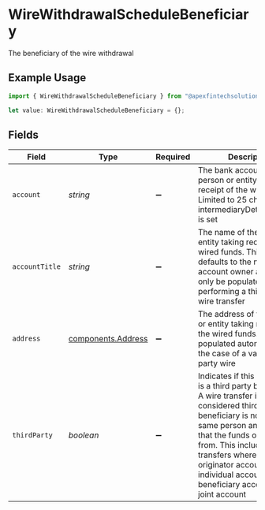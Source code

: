 # WireWithdrawalScheduleBeneficiary

The beneficiary of the wire withdrawal

## Example Usage

```typescript
import { WireWithdrawalScheduleBeneficiary } from "@apexfintechsolutions/ascend-sdk/models/components";

let value: WireWithdrawalScheduleBeneficiary = {};
```

## Fields

| Field                                                                                                                                                                                                                                                                                                                                 | Type                                                                                                                                                                                                                                                                                                                                  | Required                                                                                                                                                                                                                                                                                                                              | Description                                                                                                                                                                                                                                                                                                                           | Example                                                                                                                                                                                                                                                                                                                               |
| ------------------------------------------------------------------------------------------------------------------------------------------------------------------------------------------------------------------------------------------------------------------------------------------------------------------------------------- | ------------------------------------------------------------------------------------------------------------------------------------------------------------------------------------------------------------------------------------------------------------------------------------------------------------------------------------- | ------------------------------------------------------------------------------------------------------------------------------------------------------------------------------------------------------------------------------------------------------------------------------------------------------------------------------------- | ------------------------------------------------------------------------------------------------------------------------------------------------------------------------------------------------------------------------------------------------------------------------------------------------------------------------------------- | ------------------------------------------------------------------------------------------------------------------------------------------------------------------------------------------------------------------------------------------------------------------------------------------------------------------------------------- |
| `account`                                                                                                                                                                                                                                                                                                                             | *string*                                                                                                                                                                                                                                                                                                                              | :heavy_minus_sign:                                                                                                                                                                                                                                                                                                                    | The bank account of the person or entity taking receipt of the wired funds. Limited to 25 characters if intermediaryDetails.account is set                                                                                                                                                                                            | 73849218650987                                                                                                                                                                                                                                                                                                                        |
| `accountTitle`                                                                                                                                                                                                                                                                                                                        | *string*                                                                                                                                                                                                                                                                                                                              | :heavy_minus_sign:                                                                                                                                                                                                                                                                                                                    | The name of the person or entity taking receipt of the wired funds. This field defaults to the name of the account owner and should only be populated when performing a third party wire transfer                                                                                                                                     | Jane Dough                                                                                                                                                                                                                                                                                                                            |
| `address`                                                                                                                                                                                                                                                                                                                             | [components.Address](../../models/components/address.md)                                                                                                                                                                                                                                                                              | :heavy_minus_sign:                                                                                                                                                                                                                                                                                                                    | The address of the person or entity taking receipt of the wired funds. This will be populated automatically in the case of a valid first-party wire                                                                                                                                                                                   |                                                                                                                                                                                                                                                                                                                                       |
| `thirdParty`                                                                                                                                                                                                                                                                                                                          | *boolean*                                                                                                                                                                                                                                                                                                                             | :heavy_minus_sign:                                                                                                                                                                                                                                                                                                                    | Indicates if this beneficiary is a third party beneficiary. A wire transfer is considered third party if the beneficiary is not the exact same person and/or entity that the funds originated from. This includes wire transfers where the originator account is an individual account and the beneficiary account is a joint account | false                                                                                                                                                                                                                                                                                                                                 |